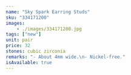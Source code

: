 ```yaml
---
name: "Sky Spark Earring Studs"
sku: "334171200"
images:
    - ./images/334171200.jpg
tags: ["new"]
unit: pair
price: 32
stones: cubic zirconia
remarks: "- About 4mm wide.\n- Nickel-free."
isAvailable: true
---
```

